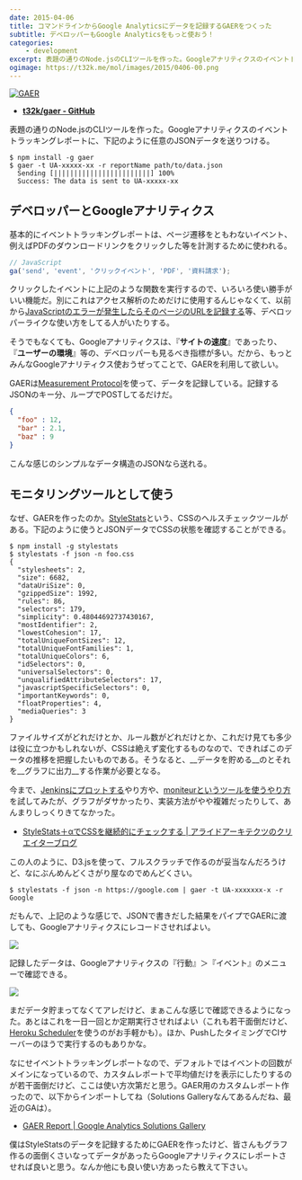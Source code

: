 ```yaml
---
date: 2015-04-06
title: コマンドラインからGoogle Analyticsにデータを記録するGAERをつくった
subtitle: デベロッパーもGoogle Analyticsをもっと使おう！
categories: 
    - development
excerpt: 表題の通りのNode.jsのCLIツールを作った。Googleアナリティクスのイベントトラッキングレポートに、下記のように任意のJSONデータを送りつける。
ogimage: https://t32k.me/mol/images/2015/0406-00.png
---
```


[![GAER](/mol/images/2015/0406-00.png)](https://github.com/t32k/gaer)

+ __[t32k/gaer - GitHub](https://github.com/t32k/gaer)__

表題の通りのNode.jsのCLIツールを作った。Googleアナリティクスのイベントトラッキングレポートに、下記のように任意のJSONデータを送りつける。

```shell
$ npm install -g gaer 
$ gaer -t UA-xxxxx-xx -r reportName path/to/data.json
  Sending [||||||||||||||||||||||||] 100%
  Success: The data is sent to UA-xxxxx-xx
```

## デベロッパーとGoogleアナリティクス

基本的にイベントトラッキングレポートは、ページ遷移をともわないイベント、例えばPDFのダウンロードリンクをクリックした等を計測するために使われる。

```javascript
// JavaScript
ga('send', 'event', 'クリックイベント', 'PDF', '資料請求');
```

クリックしたイベントに上記のような関数を実行するので、いろいろ使い勝手がいい機能だ。別にこれはアクセス解析のためだけに使用するんじゃなくて、以前から[JavaScriptのエラーが発生したらそのページのURLを記録する](http://qiita.com/hidek84/items/e42f8632d95b9444aea4)等、デベロッパーライクな使い方をしてる人がいたりする。

そうでもなくても、Googleアナリティクスは、『__サイトの速度__』であったり、『__ユーザーの環境__』等の、デベロッパーも見るべき指標が多い。だから、もっとみんなGoogleアナリティクス使おうぜってことで、GAERを利用して欲しい。

GAERは[Measurement Protocol](https://developers.google.com/analytics/devguides/collection/protocol/v1/devguide)を使って、データを記録している。記録するJSONのキー分、ループでPOSTしてるだけだ。

```json
{
  "foo" : 12,
  "bar" : 2.1,
  "baz" : 9
}
```

こんな感じのシンプルなデータ構造のJSONなら送れる。


## モニタリングツールとして使う

なぜ、GAERを作ったのか。[StyleStats](https://github.com/t32k/stylestats)という、CSSのヘルスチェックツールがある。下記のように使うとJSONデータでCSSの状態を確認することができる。

```shell
$ npm install -g stylestats
$ stylestats -f json -n foo.css
{
  "stylesheets": 2,
  "size": 6682,
  "dataUriSize": 0,
  "gzippedSize": 1992,
  "rules": 86,
  "selectors": 179,
  "simplicity": 0.48044692737430167,
  "mostIdentifier": 2,
  "lowestCohesion": 17,
  "totalUniqueFontSizes": 12,
  "totalUniqueFontFamilies": 1,
  "totalUniqueColors": 6,
  "idSelectors": 0,
  "universalSelectors": 0,
  "unqualifiedAttributeSelectors": 17,
  "javascriptSpecificSelectors": 0,
  "importantKeywords": 0,
  "floatProperties": 4,
  "mediaQueries": 3
}
```

ファイルサイズがどれだけとか、ルール数がどれだけとか、これだけ見ても多少は役に立つかもしれないが、CSSは絶えず変化するものなので、できればこのデータの推移を把握したいものである。そうなると、__データを貯める__のとそれを__グラフに出力__する作業が必要となる。

今まで、[Jenkinsにプロットする](https://github.com/t32k/stylestats/wiki/Plot-with-Jenkins)やり方や、[moniteurというツールを使うやり方](https://github.com/t32k/stylestats/wiki/Plot-with-moniteur)を試してみたが、グラフがダサかったり、実装方法がやや複雑だったりして、あんまりしっくりきてなかった。

+ [StyleStats＋αでCSSを継続的にチェックする | アライドアーキテクツのクリエイターブログ](http://creator.aainc.co.jp/archives/7123)

この人のように、D3.jsを使って、フルスクラッチで作るのが妥当なんだろうけど、なにぶんめんどくさがり屋なのでめんどくさい。

```shell
$ stylestats -f json -n https://google.com | gaer -t UA-xxxxxxx-x -r Google
```

だもんで、上記のような感じで、JSONで書きだした結果をパイプでGAERに渡しても、Googleアナリティクスにレコードさせればよい。

[![](/mol/images/2015/0406-01.png)](https://t32k.me/mol/images/2015/0406-01.png)

記録したデータは、Googleアナリティクスの『行動』＞『イベント』のメニューで確認できる。

[![](/mol/images/2015/0406-02.png)](https://t32k.me/mol/images/2015/0406-02.png)

まだデータ貯まってなくてアレだけど、まぁこんな感じで確認できるようになった。あとはこれを一日一回とか定期実行させればよい（これも若干面倒だけど、[Heroku Scheduler](https://addons.heroku.com/scheduler)を使うのがお手軽かも）。ほか、PushしたタイミングでCIサーバーのほうで実行するのもありかな。

なにせイベントトラッキングレポートなので、デフォルトではイベントの回数がメインになっているので、カスタムレポートで平均値だけを表示にしたりするのが若干面倒だけど、ここは使い方次第だと思う。GAER用のカスタムレポート作ったので、以下からインポートしてね（Solutions Galleryなんてあるんだね、最近のGAは）。

+ [GAER Report | Google Analytics Solutions Gallery](https://www.google.com/analytics/gallery/#posts/search/%3F_.viewId%3Drdf3ytkGQPmTXMiPHErVoA/)

僕はStyleStatsのデータを記録するためにGAERを作ったけど、皆さんもグラフ作るの面倒くさいなってデータがあったらGoogleアナリティクスにレポートさせれば良いと思う。なんか他にも良い使い方あったら教えて下さい。




